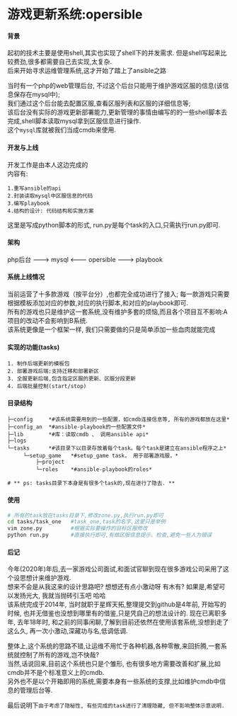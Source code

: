 # 游戏更新系统:opersible

#### 背景
起初的技术主要是使用shell,其实也实现了shell下的并发需求. 但是shell写起来比较费劲,很多都需要自己去实现,太复杂.  
后来开始寻求运维管理系统,这才开始了踏上了ansible之路

当时有一个php的web管理后台, 不过这个后台只能用于维护游戏区服的信息(该信息保存在mysql中);  
我们通过这个后台能去配置区服,查看区服列表和区服的详细信息等;  
该后台没有实际的游戏更新部署能力,更新管理的事情由编写的的一些shell脚本去完成,shell脚本读取mysql拿到区服信息进行操作.  
这个`mysql`库就被我们当成cmdb来使用.

#### 开发与上线
开发工作是由本人这边完成的  
内容有:
```
1.重写ansible的api
2.封装读取mysql中区服信息的代码
3.编写playbook
4.结构的设计: 代码结构和实施方案
```

这里是写成python脚本的形式, run.py是每个task的入口,只需执行run.py即可.  

#### 架构
php后台 ---> mysql <--- opersible ---> playbook

#### 系统上线情况
当前运营了十多款游戏（按平台分）,也都完全成功进行了接入;
每一款游戏只需要根据模板添加对应的参数,对应的执行脚本,和对应的playbook即可.   
所有的游戏也只是维护这一套系统,没有维护多套的烦恼,而且各个项目互不影响:A项目的改动不会影响到B系统.   
该系统更像是一个框架一样, 我们只需要做的只是简单添加一些血肉就能完成


#### 实现的功能(tasks)
```
1. 制作后端更新的模板包
2. 部署游戏后端:支持迁移和部署新区
3. 全服更新后端,包含指定区服的更新、区服分段更新
4. 后端批量控制(start/stop)
```

#### 目录结构
```shell
├─config     *#该系统需要用到的一些配置，如cmdb连接信息等, 所有的游戏都放在这里*
├─config_an  *#ansible-playbook的一些配置文件*
├─lib        *#库：读取cmdb 、 调用ansible api*
├─logs
└─tasks      *#该目录下以目录存放着每个task。每个task是建立在ansible程序之上*
     └─setup_game   *#setup_game task， 用于部署游戏服，*
         ├─project
         └─roles    *#ansible-playbook的roles*

# ** ps: tasks目录下本身是有很多个task的,现在进行了隐去. **
```

#### 使用
```bash
# 所有的task放在tasks目录下,修改zone.py,执行run.py即可
cd tasks/task_one   #task_one,task的名字,这里只是举例
vim zone.py         #根据实际要操作的目标区服修改
python run.py       #直接执行即可,有做区服信息提示、检查,避免一些人为错误
```

#### 后记
今年(2020年)年后,去一家游戏公司面试,和面试官聊到现在很多游戏公司采用了这个设思想计来维护游戏.  
想来不会是从我这来的设计思路吧?  想想还有点小激动呀 有木有? 如果是,希望可以发扬光大, 我就当抛砖引玉吧 哈哈   
该系统完成于2014年, 当时就职于星辉天拓,整理提交到github是4年前, 开始写的时候, 也并无借鉴也没想到哪里有的借鉴,只是凭自己的想法设计的.
现在已离职多年, 去年18年时, 和之前的同事闲聊,了解到目前还依然在使用该套系统,没想到走了这么久, 再一次小激动,深藏功与名,低调低调.

整体上,这个系统的思路不错,让运维不用忙于各种机器,各种零散,来回折腾,一套系统就控制了所有的游戏,岂不快哉?   
当然,话说回来,目前这个系统也只是个雏形, 也有很多地方需要改善和扩展,比如cmdb并不是个标准意义上的cmdb.   
另外也不是以个开箱即用的系统,需要本身有一些系统的支撑,比如维护cmdb中信息的管理后台等.

最后说明下`由于考虑了隐秘性, 有些完成的task进行了清理隐藏, 但不影响整体示意说明.`
